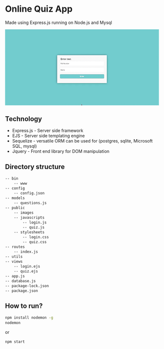 # Online Quiz App 
Made using Express.js running on Node.js and Mysql

![](public/images/file.gif)

## Technology

* Express.js - Server side framework
* EJS - Server side templating engine
* Sequelize - versatile ORM can be used for (postgres, sqlite, Microsoft SQL, mysql)
* Jquery - Front end library for DOM manipulation

## Directory structure
```
-- bin
    -- www
-- config
    -- config.json
-- models
    -- questions.js
-- public
    -- images
    -- javascripts
        -- login.js
        -- quiz.js
    -- stylesheets
        -- login.css
        -- quiz.css
-- routes
    -- index.js
-- utils
-- views
    -- login.ejs
    -- quiz.ejs
-- app.js
-- database.js
-- package-lock.json
-- package.json
```

## How to run?

```bash
npm install nodemon -g 
nodemon 
```
or
```
npm start
```